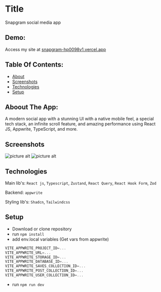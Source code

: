 # Title

Snapgram social media app

## Demo:

Access my site at [snapgram-hp0098v1.vercel.app](http://snapgram-hp0098v1.vercel.app)

## Table Of Contents:

- [About](#about-the-app)
- [Screenshots](#screenshots)
- [Technologies](#technologies)
- [Setup](#setup)

## Aboout The App:

A modern social app with a stunning UI with a native mobile feel, a special tech stack, an infinite scroll feature, and amazing performance using React JS, Appwrite, TypeScript, and more.

## Screenshots

![picture alt](/screenshots/signin.png "sign in")
![picture alt](/screenshots/explore.png "explore")

## Technologies

Main lib's: `React js`, `Typescript`, `Zustand`, `React Query`, `React Hook Form`, `Zod`

Backend: `appwrite`

Styling lib's: `Shadcn`, `Tailwindcss`

## Setup <a name="setup"></a>

- Download or clone repository
- run `npm install`
- add env.local variables (Get vars from appwrite)

```js
VITE_APPWRITE_PROJECT_ID=...
VITE_APPWRITE_URL=...
VITE_APPWRITE_STORAGE_ID=...
VITE_APPWRITE_DATABASE_ID=...
VITE_APPWRITE_SAVES_COLLECTION_ID=...
VITE_APPWRITE_POST_COLLECTION_ID=...
VITE_APPWRITE_USER_COLLECTION_ID=...
```

- run `npm run dev`
